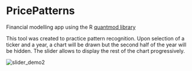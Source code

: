 # PricePatterns

Financial modelling app using the  R [quantmod library](https://www.quantmod.com/)

This tool was created to practice pattern recognition. Upon selection of a ticker and a year, a chart will be drawn but the second half of the year will be hidden. The slider allows to display the rest of the chart progressively.




![slider_demo2](https://github.com/user-attachments/assets/5128480d-2299-434b-8bab-3d5bd312be0a)
